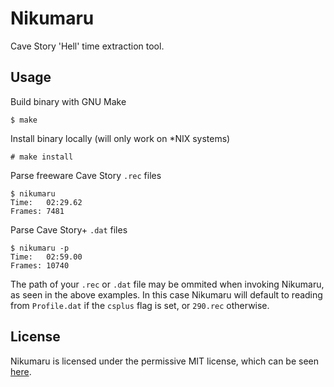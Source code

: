 # Nikumaru

Cave Story 'Hell' time extraction tool.

## Usage

Build binary with GNU Make

```
$ make
```

Install binary locally (will only work on \*NIX systems)

```
# make install
```

Parse freeware Cave Story `.rec` files

```
$ nikumaru
Time:   02:29.62
Frames: 7481
```

Parse Cave Story+ `.dat` files

```
$ nikumaru -p
Time:   02:59.00
Frames: 10740
```

The path of your `.rec` or `.dat` file may be ommited when invoking Nikumaru, as seen in the above examples.
In this case Nikumaru will default to reading from `Profile.dat` if the `csplus` flag is set, or `290.rec` otherwise.

## License

Nikumaru is licensed under the permissive MIT license, which can be seen [here](LICENSE).
